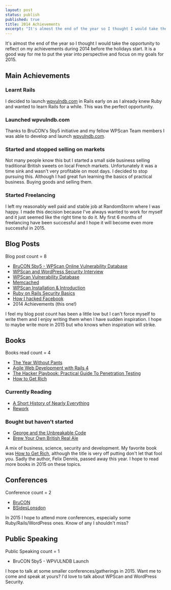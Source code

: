 ```yaml
---
layout: post
status: publish
published: true
title: 2014 Achievements
excerpt: "It's almost the end of the year so I thought I would take the opportunity to reflect on my achievements during 2014 before the holidays start. It is a good way for me to put the year into perspective and focus on my goals for 2015."
---
```


It's almost the end of the year so I thought I would take the opportunity to reflect on my achievements during 2014 before the holidays start. It is a good way for me to put the year into perspective and focus on my goals for 2015.

## Main Achievements

### Learnt Rails
I decided to launch [wpvulndb.com](https://wpvulndb.com) in Rails early on as I already knew Ruby and wanted to learn Rails for a while. This was the perfect opportunity.

### Launched wpvulndb.com
Thanks to BruCON's 5by5 initiative and my fellow WPScan Team members I was able to develop and launch [wpvulndb.com](https://wpvulndb.com).

### Started and stopped selling on markets
Not many people know this but I started a small side business selling traditional British sweets on local French markets. Unfortunately it was a time sink and wasn't very profitable on most days. I decided to stop pursuing this. Although I had great fun learning the basics of practical business. Buying goods and selling them.

### Started Freelancing
I left my reasonably well paid and stable job at RandomStorm where I was happy. I made this decision because I've always wanted to work for myself and it just seemed like the right time to do it. My first 6 months of freelancing have been successful and I hope it will become even more successful in 2015.

## Blog Posts

Blog post count = 8

- [BruCON 5by5 - WPScan Online Vulnerability Database](http://blog.dewhurstsecurity.com/2014/02/11/brucon-5by5-wpscan-online-vulnerability-database.html)
- [WPScan and WordPress Security Interview](http://blog.dewhurstsecurity.com/2014/07/10/wpscan-and-wordpress-security-interview.html)
- [WPScan Vulnerability Database](http://blog.dewhurstsecurity.com/2014/09/29/wpscan-vulnerability-database.html)
- [Memcached](http://blog.dewhurstsecurity.com/2014/10/12/memcached.html)
- [WPScan Installation & Introduction](http://blog.dewhurstsecurity.com/2014/11/20/wpscan-installation.html)
- [Ruby on Rails Security Basics](https://www.netsparker.com/blog/web-security/ruby-on-rails-security-basics/)
- [How I hacked Facebook](http://blog.dewhurstsecurity.com/2014/12/09/how-i-hacked-facebook.html)
- 2014 Achievements (this one!)

I feel my blog post count has been a little low but I can't force myself to write them and I enjoy writing them when I have sudden inspiration. I hope to maybe write more in 2015 but who knows when inspiration will strike.

## Books

Books read count = 4

- [The Year Without Pants](http://www.amazon.co.uk/Year-Without-Pants-WordPress-Com-Future/dp/1118660633/)
- [Agile Web Development with Rails 4](http://www.amazon.co.uk/Agile-Development-Rails-Pragmatic-Programmers/dp/1937785564/)
- [The Hacker Playbook: Practical Guide To Penetration Testing](http://www.amazon.co.uk/Hacker-Playbook-Practical-Penetration-Testing/dp/1494932636/)
- [How to Get Rich](http://www.amazon.co.uk/How-Get-Rich-Felix-Dennis/dp/009192166X/)

### Currently Reading

- [A Short History of Nearly Everything](http://www.amazon.co.uk/Short-History-Nearly-Everything/dp/0552997048/)
- [Rework](http://www.amazon.co.uk/ReWork-Change-Way-Work-Forever/dp/0091929784)

### Bought but haven't started

- [George and the Unbreakable Code](http://www.amazon.co.uk/George-Unbreakable-Code-4/dp/0857533258/)
- [Brew Your Own British Real Ale](http://www.amazon.co.uk/Brew-Your-Own-British-Real/dp/1852493194/)

A mix of business, science, security and development. My favorite book was [How to Get Rich](http://www.amazon.co.uk/How-Get-Rich-Felix-Dennis/dp/009192166X/), although the title is very off putting don't let that fool you. Sadly the author, Felix Dennis, passed away this year. I hope to read more books in 2015 on these topics.

## Conferences

Conference count = 2

- [BruCON](http://2014.brucon.org/index.php/Main_Page)
- [BSidesLonsdon](https://www.securitybsides.org.uk/)

In 2015 I hope to attend more conferences, especially some Ruby/Rails/WordPress ones. Know of any I shouldn't miss?

## Public Speaking

Public Speaking count = 1

- BruCON 5by5 - WPVULNDB Launch

I hope to talk at some smaller conferences/gatherings in 2015. Want me to come and speak at yours? I'd love to talk about WPScan and WordPress Security.
